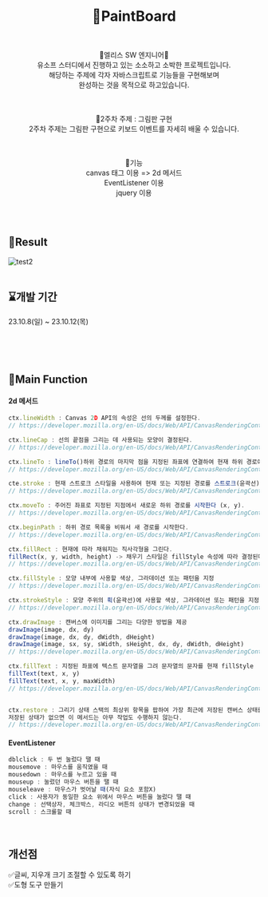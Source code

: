 <h1 align="center">🎨PaintBoard</h1>
<br>
<p align="center">
🐰엘리스 SW 엔지니어🐰<br>
유소프 스터디에서 진행하고 있는 소소하고 소박한 프로젝트입니다.<br>
해당하는 주제에 각자 자바스크립트로 기능들을 구현해보며<br> 
완성하는 것을 목적으로 하고있습니다.<br>
</p> 
<br><br>

<div align="center">
📌2주차 주제 : 그림판 구현<br> 
2주차 주제는 그림판 구현으로 키보드 이벤트를 자세히 배울 수 있습니다.

<br>
<br>
<br>

📌기능<br>
canvas 태그 이용 => 2d 메서드<br>
EventListener 이용<br>
jquery 이용
</div>

<br>
<br>

## 🎨Result
![test2](https://github.com/SOFTNY/paintBoard_Proj2/assets/111892963/8db608dc-0def-4f59-b4bb-ff8c92b9c342)
<br>
<br>

## ⌛개발 기간
23.10.8(일) ~ 23.10.12(목)

<br>
<br>
<br>

## 📌Main Function
#### 2d 메서드
```javascript
ctx.lineWidth : Canvas 2D API의 속성은 선의 두께를 설정한다.
// https://developer.mozilla.org/en-US/docs/Web/API/CanvasRenderingContext2D/lineWidth

ctx.lineCap : 선의 끝점을 그리는 데 사용되는 모양이 결정된다.
// https://developer.mozilla.org/en-US/docs/Web/API/CanvasRenderingContext2D/lineCap

ctx.lineTo : lineTo()하위 경로의 마지막 점을 지정된 좌표에 연결하여 현재 하위 경로에 직선을 추가한다(x, y).
// https://developer.mozilla.org/en-US/docs/Web/API/CanvasRenderingContext2D/lineTo

cte.stroke : 현재 스트로크 스타일을 사용하여 현재 또는 지정된 경로를 스트로크(윤곽선)한다.
// https://developer.mozilla.org/en-US/docs/Web/API/CanvasRenderingContext2D/stroke

ctx.moveTo : 주어진 좌표로 지정된 지점에서 새로운 하위 경로를 시작한다 (x, y).
// https://developer.mozilla.org/en-US/docs/Web/API/CanvasRenderingContext2D/moveTo

ctx.beginPath : 하위 경로 목록을 비워서 새 경로를 시작한다.
// https://developer.mozilla.org/en-US/docs/Web/API/CanvasRenderingContext2D/beginPath

ctx.fillRect : 현재에 따라 채워지는 직사각형을 그린다.
fillRect(x, y, width, height) -> 채우기 스타일은 fillStyle 속성에 따라 결정된다.
// https://developer.mozilla.org/en-US/docs/Web/API/CanvasRenderingContext2D/fillRect

ctx.fillStyle : 모양 내부에 사용할 색상, 그라데이션 또는 패턴을 지정
// https://developer.mozilla.org/en-US/docs/Web/API/CanvasRenderingContext2D/fillStyle

ctx.strokeStyle : 모양 주위의 획(윤곽선)에 사용할 색상, 그라데이션 또는 패턴을 지정
// https://developer.mozilla.org/en-US/docs/Web/API/CanvasRenderingContext2D/strokeStyle

ctx.drawImage : 캔버스에 이미지를 그리는 다양한 방법을 제공
drawImage(image, dx, dy)
drawImage(image, dx, dy, dWidth, dHeight)
drawImage(image, sx, sy, sWidth, sHeight, dx, dy, dWidth, dHeight)
// https://developer.mozilla.org/en-US/docs/Web/API/CanvasRenderingContext2D/drawImage

ctx.fillText : 지정된 좌표에 텍스트 문자열을 그려 문자열의 문자를 현재 fillStyle
fillText(text, x, y)
fillText(text, x, y, maxWidth)
// https://developer.mozilla.org/en-US/docs/Web/API/CanvasRenderingContext2D/fillText


ctx.restore : 그리기 상태 스택의 최상위 항목을 팝하여 가장 최근에 저장된 캔버스 상태를 복원한다. 
저장된 상태가 없으면 이 메서드는 아무 작업도 수행하지 않는다.
// https://developer.mozilla.org/en-US/docs/Web/API/CanvasRenderingContext2D/restore
```

#### EventListener
```javascript
dblclick : 두 번 눌렀다 땔 때 
mousemove : 마우스를 움직였을 때
mousedown : 마우스를 누르고 있을 때
mouseup : 눌렀던 마우스 버튼을 땔 때
mouseleave : 마우스가 벗어날 때(자식 요소 포함X)
click : 사용자가 동일한 요소 위에서 마우스 버튼을 눌렀다 땔 때
change : 선택상자, 체크박스, 라디오 버튼의 상태가 변경되었을 때
scroll : 스크롤할 때
```

<br>

## 개선점
✅글씨, 지우개 크기 조절할 수 있도록 하기 <br>
✅도형 도구 만들기 
